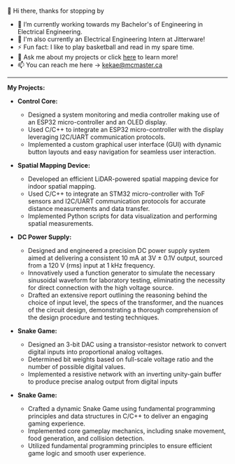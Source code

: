 👋 Hi there, thanks for stopping by

- 🔭 I’m currently working towards my Bachelor's of Engineering in Electrical Engineering.
- 🚀 I'm also currently an Electrical Engineering Intern at Jitterware!
- ⚡ Fun fact: I like to play basketball and read in my spare time.
- 💬 Ask me about my projects or click [here](https://erionkeka.com) to learn more!
- 📫 You can reach me here -> kekae@mcmaster.ca

--------------------------------------------------------------------------------------------------------------------------------------------------------------------------------------------------------
**My Projects:** 
- **Control Core:**
  -  Designed a system monitoring and media controller making use of an ESP32 micro-controller and an OLED display.
  -  Used C/C++ to integrate an ESP32 micro-controller with the display leveraging I2C/UART communication protocols.
  -  Implemented a custom graphical user interface (GUI) with dynamic button layouts and easy navigation for seamless user interaction.
    
- **Spatial Mapping Device:**
  - Developed an efficient LiDAR-powered spatial mapping device for indoor spatial mapping.
  - Used C/C++ to integrate an STM32 micro-controller with ToF sensors and I2C/UART communication protocols for accurate distance measurements and data transfer.
  - Implemented Python scripts for data visualization and performing spatial measurements.
    
- **DC Power Supply:**
  -  Designed and engineered a precision DC power supply system aimed at delivering a consistent 10 mA at 3V ± 0.1V output, sourced from a 120 V (rms) input at 1 kHz frequency.
  -  Innovatively used a function generator to simulate the necessary sinusoidal waveform for laboratory testing, eliminating the necessity for direct connection with the high voltage source.
  -  Drafted an extensive report outlining the reasoning behind the choice of input level, the specs of the transformer, and the nuances of the circuit design, demonstrating a thorough comprehension of the design procedure and testing techniques.

- **Snake Game:**
  - Designed an 3-bit DAC using a transistor-resistor network to convert digital inputs into proportional analog voltages.
  - Determined bit weights based on full-scale voltage ratio and the number of possible digital values.
  - Implemented a resistive network with an inverting unity-gain buffer to produce precise analog output from digital inputs
  
- **Snake Game:**
  - Crafted a dynamic Snake Game using fundamental programming principles and data structures in C/C++ to deliver an engaging gaming experience.
  - Implemented core gameplay mechanics, including snake movement, food generation, and collision detection.
  - Utilized fundamental programming principles to ensure efficient game logic and smooth user experience.
 

